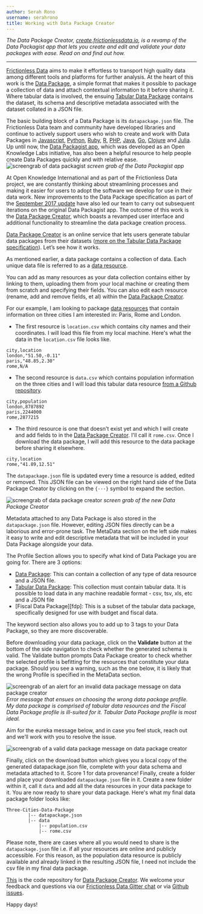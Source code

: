 ```yaml
---
author: Serah Rono
username: serahrono
title: Working with Data Package Creator
---
```


*The Data Package Creator, [create.frictionlessdata.io][dpc], is a revamp of the Data Packagist app that lets you create and edit and validate your data packages with ease. Read on and find out how.*

---

[Frictionless Data][fd] aims to make it effortless to transport high quality data among different tools and platforms for further analysis. At the heart of this work is the [Data Package][dp], a simple format that makes it possible to package a collection of data and attach contextual information to it before sharing it. Where tabular data is involved, the ensuing [Tabular Data Package][tdp] contains the dataset, its schema and descriptive metadata associated with the dataset collated in a JSON file.

The basic building block of a Data Package is its `datapackage.json` file. The Frictionless Data team and community have developed libraries and continue to actively support users who wish to create and work with Data Packages in [Javascript][dp-js], [Python][dp-py], [Ruby][dp-rb], [R][dp-r], [PHP][dp-php], [Java][dp-java], [Go][dp-go], [Clojure][dp-clj] and [Julia][dp-jl]. Up until now, the [Data Packagist app][old-dpui], which was developed as an Open Knowledge Labs initiative, has also been a helpful resource to help people create Data Packages quickly and with relative ease.
![screengrab of data packagist](/img/posts/datapackagist.png)
*screen grab of the Data Packagist app*

At Open Knowledge International and as part of the Frictionless Data project, we are constantly thinking about streamlining processes and making it easier for users to adopt the software we develop for use in their data work. New improvements to the Data Package specification as part of the [September 2017 update][specs_v1] have also led our team to carry out subsequent iterations on the original Data Packagist app. The outcome of this work is the [Data Package Creator][dpc], which boasts a revamped user interface and additional functionality to streamline the data package creation process.

[Data Package Creator][dpc] is an online service that lets users generate tabular data packages from their datasets ([more on the Tabular Data Package specification][tdp]). Let’s see how it works.

As mentioned earlier, a data package contains a collection of data. Each unique data file is referred to as a [data resource][dr].

You can add as many resources as your data collection contains either by linking to them, uploading them from your local machine or creating them from scratch and specifying their fields. You can also edit each resource (rename, add and remove fields, et al) within the [Data Package Creator][dpc].

For our example, I am looking to package [data resources][dr] that contain information on three cities I am interested in: Paris, Rome and London.
- The first resource is `location.csv` which contains city names and their coordinates. I will load this file from my local machine. Here's what the data in the `location.csv` file looks like.

```csv
city,location
london,"51.50,-0.11"
paris,"48.85,2.30"
rome,N/A
```
- The second resource is `data.csv` which contains population information on the three cities and I will load this tabular data resource [from a Github repository](https://github.com/frictionlessdata/datapackage-py/blob/master/data/data.csvformat).

```csv
city,population
london,8787892
paris,2244000
rome,2877215
```

- The third resource is one that doesn't exist yet and which I will create and add fields to in the [Data Package Creator][dpc]. I'll call it `rome.csv`. Once I download the data package, I will add this resource to the data package before sharing it elsewhere.
```csv
city,location
rome,"41.89,12.51"
```

The `datapackage.json` file is updated every time a resource is added, edited or removed. This JSON file can be viewed on the right hand side of the Data Package Creator by clicking on the `{···}` symbol to expand the section.

![screengrab of data package creator](/img/posts/datapackagecreator.png)
*screen grab of the new Data Package Creator*

Metadata attached to any Data Package is also stored in the `datapackage.json` file. However, editing JSON files directly can be a laborious and error-prone task. The MetaData section on the left side makes it easy to write and edit descriptive metadata that will be included in your Data Package alongside your data.

The Profile Section allows you to specify what kind of Data Package you are going for. There are 3 options:
- [Data Package][dp]: This can contain a collection of any type of data resource and a JSON file.
- [Tabular Data Package][tdp]: This collection must contain tabular data. It is possible to load data in any machine readable format - csv, tsv, xls, etc and a JSON file
- [Fiscal Data Package][fdp]: This is a subset of the tabular data package, specifically designed for use with budget and fiscal data.

The keyword section also allows you to add up to 3 tags to your Data Package, so they are more discoverable.

Before downloading your data package, click on the **Validate** button at the bottom of the side navigation to check whether the generated schema is valid. The Validate button prompts Data Package creator to check whether the selected profile is befitting for the resources that constitute your data package. Should you see a warning, such as the one below, it is likely that the wrong Profile is specified in the MetaData section.


![screengrab of an alert for an invalid data package message on data package creator](/img/posts/datapackagecreator-invalid.png)
*Error message that ensues on choosing the wrong data package profile. My data package is comprised of tabular data resources and the Fiscal Data Package profile is ill-suited for it. Tabular Data Package profile is most ideal.*

Aim for the eureka message below, and in case you feel stuck, reach out and we’ll work with you to resolve the issue.

![screengrab of a valid data package message on data package creator](/img/posts/datapackagecreator-valid.png)

Finally, click on the download button which gives you a local copy of the generated datapackage.json file, complete with your data schema and metadata attached to it. Score 1 for data provenance!
Finally, create a folder and place your downloaded `datapackage.json` file in it. Create a new folder within it, call it `data` and add all the data resources in your data package to it. You are now ready to share your data package.
Here's what my final data package folder looks like:
```
Three-Cities-Data-Package
        |-- datapackage.json      
        |-- data
            |-- population.csv
            |-- rome.csv
```
Please note, there are cases where all you would need to share is the `datapackage.json` file i.e. if all your resources are online and publicly accessible. For this reason, as the population data resource is publicly available and already linked in the resulting JSON file, I need not include the csv file in my final data package.

[This]([dpc-git]) is the code repository for [Data Package Creator][dpc]. We welcome your feedback and questions via our [Frictionless Data Gitter chat][fd-gitter] or via [Github issues][dpc-issues].

Happy days!

[fd]: https://frictionlessdata.io
[dp]: https://frictionlessdata.io/specs/data-package/
[tdp]: https://frictionlessdata.io/specs/tabular-data-package/
[dr]: https://frictionlessdata.io/specs/data-resource/
[tdr]: https://frictionlessdata.io/specs/tabular-data-resource/
[dp-js]: https://github.com/frictionlessdata/datapackage-js
[dp-py]:https://github.com/frictionlessdata/datapackage-py
[dp-rb]: https://github.com/frictionlessdata/datapackage-rb
[dp-go]: https://github.com/frictionlessdata/datapackage-go
[dp-jl]: https://github.com/frictionlessdata/datapackage-jl
[dp-r]: https://github.com/frictionlessdata/datapackage-r
[dp-java]: https://github.com/frictionlessdata/datapackage-java
[dp-clj]: https://github.com/frictionlessdata/datapackage-clj
[dp-php]: https://github.com/frictionlessdata/datapackage-php
[old-dpui]: http://datapackagist.openknowledge.io
[specs_v1]: https://blog.okfn.org/2017/09/05/frictionless-data-v1-0/
[dpc]: https://create.frictionlessdata.io
[dpc-git]: https://github.com/frictionlessdata/datapackage-ui/
[dpc-issues]: https://github.com/frictionlessdata/datapackage-ui/issues
[fd-gitter]: http://gitter.im/frictionlessdata/chat
